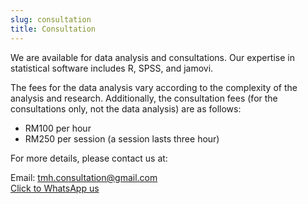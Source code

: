 ```yaml
---
slug: consultation
title: Consultation
---
```


We are available for data analysis and consultations. Our expertise in statistical software includes R, SPSS, and jamovi.

The fees for the data analysis vary according to the complexity of the analysis and research. Additionally, the consultation fees (for the consultations only, not the data analysis) are as follows:

- RM100 per hour
- RM250 per session (a session lasts three hour)

For more details, please contact us at:

Email: tmh.consultation@gmail.com    
[Click to WhatsApp us](https://wa.me/message/XZRJGOGFOCA3F1)